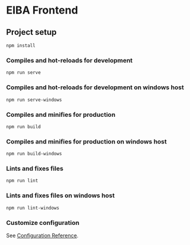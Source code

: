 # EIBA Frontend

## Project setup
```
npm install
```

### Compiles and hot-reloads for development
```
npm run serve
```

### Compiles and hot-reloads for development on windows host
```
npm run serve-windows
```

### Compiles and minifies for production
```
npm run build
```

### Compiles and minifies for production on windows host
```
npm run build-windows
```

### Lints and fixes files
```
npm run lint
```

### Lints and fixes files on windows host
```
npm run lint-windows
```

### Customize configuration
See [Configuration Reference](https://cli.vuejs.org/config/).
